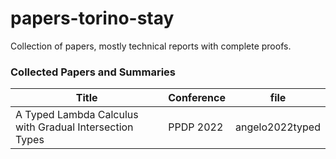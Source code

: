 # papers-torino-stay
Collection of papers, mostly technical reports with complete proofs.

### Collected Papers and Summaries

| Title | Conference | file |
| - | - | - |
| A Typed Lambda Calculus with Gradual Intersection Types | PPDP 2022 | angelo2022typed |
